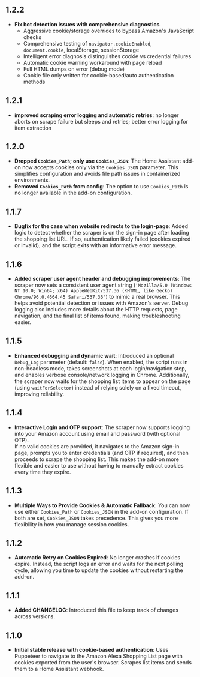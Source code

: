## 1.2.2

- **Fix bot detection issues with comprehensive diagnostics**
  - Aggressive cookie/storage overrides to bypass Amazon's JavaScript checks
  - Comprehensive testing of `navigator.cookieEnabled`, `document.cookie`, localStorage, sessionStorage
  - Intelligent error diagnosis distinguishes cookie vs credential failures
  - Automatic cookie warning workaround with page reload
  - Full HTML dumps on error (debug mode)
  - Cookie file only written for cookie-based/auto authentication methods

## 1.2.1

- **improved scraping error logging and automatic retries**: no longer aborts on scrape failure but sleeps and retries; better error logging for item extraction

## 1.2.0

- **Dropped `Cookies_Path`; only use `Cookies_JSON`**: The Home Assistant add-on now accepts cookies only via the `Cookies_JSON` parameter. This simplifies configuration and avoids file path issues in containerized environments.
- **Removed `Cookies_Path` from config**: The option to use `Cookies_Path` is no longer available in the add-on configuration.

## 1.1.7

- **Bugfix for the case when website redirects to the login-page**: Added logic to detect whether the scraper is on the sign-in page after loading the shopping list URL. If so, authentication likely failed (cookies expired or invalid), and the script exits with an informative error message.

## 1.1.6

- **Added scraper user agent header and debugging improvements**: The scraper now sets a consistent user agent string (`'Mozilla/5.0 (Windows NT 10.0; Win64; x64) AppleWebKit/537.36 (KHTML, like Gecko) Chrome/96.0.4664.45 Safari/537.36'`) to mimic a real browser. This helps avoid potential detection or issues with Amazon's server. Debug logging also includes more details about the HTTP requests, page navigation, and the final list of items found, making troubleshooting easier.

## 1.1.5

- **Enhanced debugging and dynamic wait**: Introduced an optional `Debug_Log` parameter (default: `false`). When enabled, the script runs in non-headless mode, takes screenshots at each login/navigation step, and enables verbose console/network logging in Chrome. Additionally, the scraper now waits for the shopping list items to appear on the page (using `waitForSelector`) instead of relying solely on a fixed timeout, improving reliability.

## 1.1.4

- **Interactive Login and OTP support**: The scraper now supports logging into your Amazon account using email and password (with optional OTP).  
  If no valid cookies are provided, it navigates to the Amazon sign-in page, prompts you to enter credentials (and OTP if required), and then proceeds to scrape the shopping list. This makes the add-on more flexible and easier to use without having to manually extract cookies every time they expire.

## 1.1.3

- **Multiple Ways to Provide Cookies & Automatic Fallback**: You can now use either `Cookies_Path` or `Cookies_JSON` in the add-on configuration. If both are set, `Cookies_JSON` takes precedence. This gives you more flexibility in how you manage session cookies.

## 1.1.2

- **Automatic Retry on Cookies Expired**: No longer crashes if cookies expire. Instead, the script logs an error and waits for the next polling cycle, allowing you time to update the cookies without restarting the add-on.

## 1.1.1

- **Added CHANGELOG**: Introduced this file to keep track of changes across versions.

## 1.1.0

- **Initial stable release with cookie-based authentication**: Uses Puppeteer to navigate to the Amazon Alexa Shopping List page with cookies exported from the user's browser. Scrapes list items and sends them to a Home Assistant webhook.
